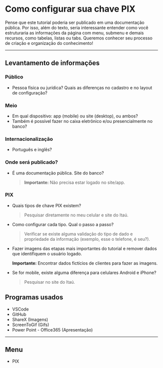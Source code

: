 # Como configurar sua chave PIX

Pense que este tutorial poderia ser publicado em uma documentação pública. Por isso, além do texto, seria interessante entender como você estruturaria as informações da página com menu, submenu e demais recursos, como tabelas, listas ou tabs. Queremos conhecer seu processo de criação e organização do conhecimento!

---

## Levantamento de informações

### Público

- Pessoa física ou jurídica? Quais as diferenças no cadastro e no layout de configuração?

### Meio

- Em qual dispositivo: app (mobile) ou site (desktop), ou ambos?
- Também é possível fazer no caixa eletrônico e/ou presencialmente no banco?

### Internacionalização

- Português e inglês?

### Onde será publicado?

- É uma documentação pública. Site do banco?
  
  > **Importante:** Não precisa estar logado no site/app.

### PIX

- Quais tipos de chave PIX existem?

  > Pesquisar diretamente no meu celular e site do Itaú.

- Como configurar cada tipo. Qual o passo a passo?

  > Verificar se existe alguma validação do tipo de dado e propriedade da informação (exemplo, esse o telefone, é seu?).

- Fazer imagens das etapas mais importantes do tutorial e remover dados que identifiquem o usuário logado.
  
  **Importante:** Encontrar dados fictícios de clientes para fazer as imagens.

- Se for mobile, existe alguma diferença para celulares Android e iPhone?

  > Pesquisar no site do Itaú.

## Programas usados

- VSCode
- GitHub
- ShareX (Imagens)
- ScreenToGif (Gifs)
- Power Point - Office365 (Apresentação)

---

## Menu

- PIX
